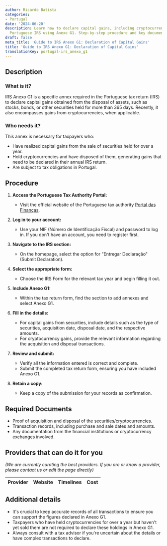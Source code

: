 ```yaml
---
author: Ricardo Batista
categories:
- Portugal
date: '2024-06-20'
description: Learn how to declare capital gains, including cryptocurrencies, in your
  Portuguese IRS using Anexo G1. Step-by-step procedure and key documentation included.
draft: false
meta_title: 'Guide to IRS Anexo G1: Declaration of Capital Gains'
title: 'Guide to IRS Anexo G1: Declaration of Capital Gains'
translationKey: portugal-irs_anexo_g1
---
```





## Description

### What is it?

IRS Anexo G1 is a specific annex required in the Portuguese tax return (IRS) to declare capital gains obtained from the disposal of assets, such as stocks, bonds, or other securities held for more than 365 days. Recently, it also encompasses gains from cryptocurrencies, when applicable.

### Who needs it?

This annex is necessary for taxpayers who:

- Have realized capital gains from the sale of securities held for over a year.
- Hold cryptocurrencies and have disposed of them, generating gains that need to be declared in their annual IRS return.
- Are subject to tax obligations in Portugal.

## Procedure

1. **Access the Portuguese Tax Authority Portal:**
   - Visit the official website of the Portuguese tax authority [Portal das Finanças](https://www.portaldasfinancas.gov.pt/).

2. **Log in to your account:**
   - Use your NIF (Número de Identificação Fiscal) and password to log in. If you don't have an account, you need to register first.

3. **Navigate to the IRS section:**
   - On the homepage, select the option for "Entregar Declaração" (Submit Declaration).

4. **Select the appropriate form:**
   - Choose the IRS Form for the relevant tax year and begin filling it out.

5. **Include Anexo G1:**
   - Within the tax return form, find the section to add annexes and select Anexo G1.

6. **Fill in the details:**
   - For capital gains from securities, include details such as the type of securities, acquisition date, disposal date, and the respective amounts.
   - For cryptocurrency gains, provide the relevant information regarding the acquisition and disposal transactions.

7. **Review and submit:**
   - Verify all the information entered is correct and complete.
   - Submit the completed tax return form, ensuring you have included Anexo G1.

8. **Retain a copy:**
   - Keep a copy of the submission for your records as confirmation.

## Required Documents

- Proof of acquisition and disposal of the securities/cryptocurrencies.
- Transaction records, including purchase and sale dates and amounts.
- Any documentation from the financial institutions or cryptocurrency exchanges involved.

## Providers that can do it for you

_(We are currently curating the best providers. If you are or know a provider, please contact us or edit the page directly)_

| Provider        |     Website     |     Timelines    |       Cost      |
| --------------- | --------------- |  :-------------: | :-------------: |

## Additional details

- It's crucial to keep accurate records of all transactions to ensure you can support the figures declared in Anexo G1.
- Taxpayers who have held cryptocurrencies for over a year but haven't yet sold them are not required to declare these holdings in Anexo G1.
- Always consult with a tax advisor if you're uncertain about the details or have complex transactions to declare.